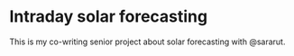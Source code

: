 # Intraday solar forecasting
This is my co-writing senior project about solar forecasting with @sararut.
